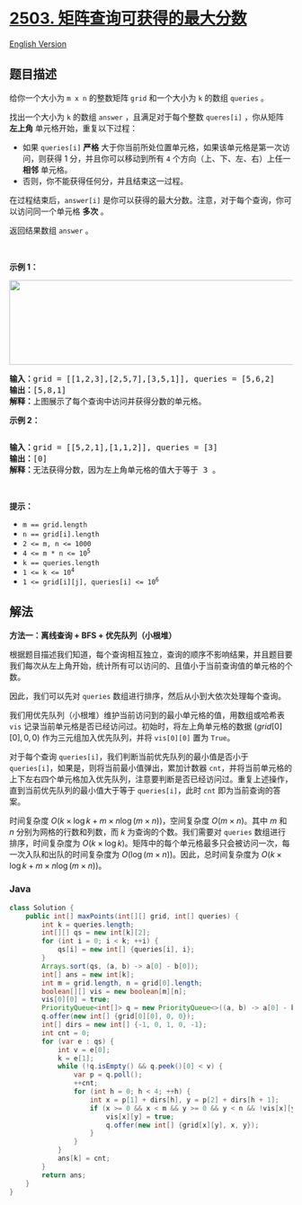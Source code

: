 # [2503. 矩阵查询可获得的最大分数](https://leetcode.cn/problems/maximum-number-of-points-from-grid-queries)

[English Version](/solution/2500-2599/2503.Maximum%20Number%20of%20Points%20From%20Grid%20Queries/README_EN.md)

## 题目描述

<!-- 这里写题目描述 -->

<p>给你一个大小为 <code>m x n</code> 的整数矩阵 <code>grid</code> 和一个大小为 <code>k</code> 的数组 <code>queries</code> 。</p>

<p>找出一个大小为 <code>k</code> 的数组 <code>answer</code> ，且满足对于每个整数 <code>queres[i]</code> ，你从矩阵 <strong>左上角</strong> 单元格开始，重复以下过程：</p>

<ul>
	<li>如果 <code>queries[i]</code> <strong>严格</strong> 大于你当前所处位置单元格，如果该单元格是第一次访问，则获得 1 分，并且你可以移动到所有 <code>4</code> 个方向（上、下、左、右）上任一 <strong>相邻</strong> 单元格。</li>
	<li>否则，你不能获得任何分，并且结束这一过程。</li>
</ul>

<p>在过程结束后，<code>answer[i]</code> 是你可以获得的最大分数。注意，对于每个查询，你可以访问同一个单元格 <strong>多次</strong> 。</p>

<p>返回结果数组 <code>answer</code> 。</p>

<p>&nbsp;</p>

<p><strong>示例 1：</strong></p>
<img alt="" src="https://fastly.jsdelivr.net/gh/doocs/leetcode@main/solution/2500-2599/2503.Maximum%20Number%20of%20Points%20From%20Grid%20Queries/images/yetgriddrawio.png" style="width: 571px; height: 151px;">
<pre><strong>输入：</strong>grid = [[1,2,3],[2,5,7],[3,5,1]], queries = [5,6,2]
<strong>输出：</strong>[5,8,1]
<strong>解释：</strong>上图展示了每个查询中访问并获得分数的单元格。</pre>

<p><strong>示例 2：</strong></p>
<img alt="" src="https://fastly.jsdelivr.net/gh/doocs/leetcode@main/solution/2500-2599/2503.Maximum%20Number%20of%20Points%20From%20Grid%20Queries/images/yetgriddrawio-2.png">
<pre><strong>输入：</strong>grid = [[5,2,1],[1,1,2]], queries = [3]
<strong>输出：</strong>[0]
<strong>解释：</strong>无法获得分数，因为左上角单元格的值大于等于 3 。
</pre>

<p>&nbsp;</p>

<p><strong>提示：</strong></p>

<ul>
	<li><code>m == grid.length</code></li>
	<li><code>n == grid[i].length</code></li>
	<li><code>2 &lt;= m, n &lt;= 1000</code></li>
	<li><code>4 &lt;= m * n &lt;= 10<sup>5</sup></code></li>
	<li><code>k == queries.length</code></li>
	<li><code>1 &lt;= k &lt;= 10<sup>4</sup></code></li>
	<li><code>1 &lt;= grid[i][j], queries[i] &lt;= 10<sup>6</sup></code></li>
</ul>

## 解法

**方法一：离线查询 + BFS + 优先队列（小根堆）**

根据题目描述我们知道，每个查询相互独立，查询的顺序不影响结果，并且题目要我们每次从左上角开始，统计所有可以访问的、且值小于当前查询值的单元格的个数。

因此，我们可以先对 `queries` 数组进行排序，然后从小到大依次处理每个查询。

我们用优先队列（小根堆）维护当前访问到的最小单元格的值，用数组或哈希表 `vis` 记录当前单元格是否已经访问过。初始时，将左上角单元格的数据 $(grid[0][0], 0, 0)$ 作为三元组加入优先队列，并将 `vis[0][0]` 置为 `True`。

对于每个查询 `queries[i]`，我们判断当前优先队列的最小值是否小于 `queries[i]`，如果是，则将当前最小值弹出，累加计数器 `cnt`，并将当前单元格的上下左右四个单元格加入优先队列，注意要判断是否已经访问过。重复上述操作，直到当前优先队列的最小值大于等于 `queries[i]`，此时 `cnt` 即为当前查询的答案。

时间复杂度 $O(k \times \log k + m \times n \log(m \times n))$，空间复杂度 $O(m \times n)$。其中 $m$ 和 $n$ 分别为网格的行数和列数，而 $k$ 为查询的个数。我们需要对 `queries` 数组进行排序，时间复杂度为 $O(k \times \log k)$。矩阵中的每个单元格最多只会被访问一次，每一次入队和出队的时间复杂度为 $O(\log(m \times n))$。因此，总时间复杂度为 $O(k \times \log k + m \times n \log(m \times n))$。

### **Java**

```java
class Solution {
    public int[] maxPoints(int[][] grid, int[] queries) {
        int k = queries.length;
        int[][] qs = new int[k][2];
        for (int i = 0; i < k; ++i) {
            qs[i] = new int[] {queries[i], i};
        }
        Arrays.sort(qs, (a, b) -> a[0] - b[0]);
        int[] ans = new int[k];
        int m = grid.length, n = grid[0].length;
        boolean[][] vis = new boolean[m][n];
        vis[0][0] = true;
        PriorityQueue<int[]> q = new PriorityQueue<>((a, b) -> a[0] - b[0]);
        q.offer(new int[] {grid[0][0], 0, 0});
        int[] dirs = new int[] {-1, 0, 1, 0, -1};
        int cnt = 0;
        for (var e : qs) {
            int v = e[0];
            k = e[1];
            while (!q.isEmpty() && q.peek()[0] < v) {
                var p = q.poll();
                ++cnt;
                for (int h = 0; h < 4; ++h) {
                    int x = p[1] + dirs[h], y = p[2] + dirs[h + 1];
                    if (x >= 0 && x < m && y >= 0 && y < n && !vis[x][y]) {
                        vis[x][y] = true;
                        q.offer(new int[] {grid[x][y], x, y});
                    }
                }
            }
            ans[k] = cnt;
        }
        return ans;
    }
}
```
